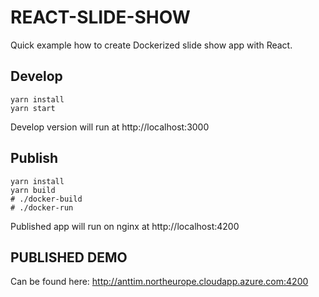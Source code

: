 # REACT-SLIDE-SHOW

Quick example how to create Dockerized slide show app with React.

## Develop

    yarn install
    yarn start

Develop version will run at http://localhost:3000

## Publish

    yarn install
    yarn build
    # ./docker-build
    # ./docker-run

Published app will run on nginx at http://localhost:4200

## PUBLISHED DEMO

Can be found here:
<http://anttim.northeurope.cloudapp.azure.com:4200>
